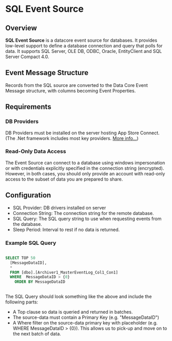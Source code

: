 # SQL Event Source

## Overview

**SQL Event Source** is a datacore event source for databases. It
provides low-level support to define a database connection and query
that polls for data. It supports SQL Server, OLE DB, ODBC, Oracle,
EntityClient and SQL Server Compact 4.0.

## Event Message Structure

Records from the SQL source are converted to the Data Core Event Message
structure, with columns becoming Event Properties.

## Requirements

### DB Providers

DB Providers must be installed on the server hosting App Store
Connect.  
(The .Net framework includes most key providers. [More
info...](https://msdn.microsoft.com/en-us/library/a6cd7c08\(v=vs.110\).aspx))

### Read-Only Data Access

The Event Source can connect to a database using windows impersonation
or with credentials explicitly specified in the connection string
(encrypted). However, in both cases, you should only provide an account
with read-only access to the subset of data you are prepared to share.

## Configuration

  - SQL Provider: DB drivers installed on server 
  - Connection String: The connection string for the remote database.
  - SQL Query: The SQL query string to use when requesting events from
    the database.
  - Sleep Period: Interval to rest if no data is returned.

### Example SQL Query

``` SQL

SELECT TOP 50
  [MessageDataID],
  *
  FROM [dbo].[Archiver1_MasterEventLog_Col1_Con1]
  WHERE  MessageDataID > {0}
    ORDER BY MessageDataID
    
```

The SQL Query should look something like the above and include the
following parts:

  - A Top clause so data is queried and returned in batches.
  - The source-data must contain a Primary Key (e.g. "MessageDataID")
  - A Where filter on the source-data primary key with placeholder (e.g.
    WHERE MessageDataID \> {0}). This allows us to pick-up and move on
    to the next batch of data.
